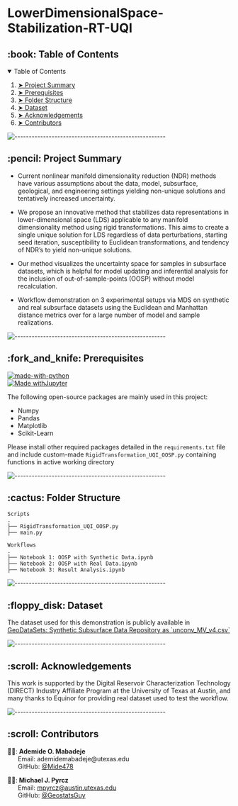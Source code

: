 # LowerDimensionalSpace-Stabilization-RT-UQI


<!-- TABLE OF CONTENTS -->
<h2 id="table-of-contents"> :book: Table of Contents</h2>

<details open="open">
  <summary>Table of Contents</summary>
  <ol>
    <li><a href="#project-summary"> ➤ Project Summary</a></li>
    <li><a href="#prerequisites"> ➤ Prerequisites</a></li>
    <li><a href="#folder-structure"> ➤ Folder Structure</a></li>
    <li><a href="#dataset"> ➤ Dataset</a></li>
    <li><a href="#acknowledgements"> ➤ Acknowledgements</a></li>
    <li><a href="#contributors"> ➤ Contributors</a></li>
  </ol>
</details>

![-----------------------------------------------------](https://raw.githubusercontent.com/andreasbm/readme/master/assets/lines/rainbow.png)

<!-- PROJECT SUMMARY -->
<h2 id="project-sumary"> :pencil: Project Summary</h2>

<p align="justify"> 
 
* Current nonlinear manifold dimensionality reduction (NDR) methods have various assumptions about the data, model, subsurface, geological, and engineering settings yielding non-unique solutions and tentatively increased uncertainty.

* We propose an innovative method that stabilizes data representations in lower-dimensional space (LDS) applicable to any manifold dimensionality method using rigid transformations. This aims to create a single unique solution for LDS regardless of data perturbations, starting seed iteration, susceptibility to Euclidean transformations, and tendency of NDR’s to yield non-unique solutions.

* Our method visualizes the uncertainty space for samples in subsurface datasets, which is helpful for model updating and inferential analysis for the inclusion of out-of-sample-points (OOSP) without model recalculation.

* Workflow demonstration on 3 experimental setups via MDS on synthetic and real subsurface datasets using the Euclidean and Manhattan distance metrics over for a large number of model and sample realizations.

</p>


![-----------------------------------------------------](https://raw.githubusercontent.com/andreasbm/readme/master/assets/lines/rainbow.png)

<!-- PREREQUISITES -->
<h2 id="prerequisites"> :fork_and_knife: Prerequisites</h2>

[![made-with-python](https://img.shields.io/badge/Made%20with-Python-1f425f.svg)](https://www.python.org/) <br>
[![Made withJupyter](https://img.shields.io/badge/Made%20with-Jupyter-orange?style=for-the-badge&logo=Jupyter)](https://jupyter.org/try) <br>

<!--This project is written in Python programming language. <br>-->
The following open-source packages are mainly used in this project:
* Numpy
* Pandas
* Matplotlib
* Scikit-Learn

Please install other required packages detailed in the `requirements.txt` file and include custom-made `RigidTransformation_UQI_OOSP.py` containing functions in active working directory

![-----------------------------------------------------](https://raw.githubusercontent.com/andreasbm/readme/master/assets/lines/rainbow.png)

<!-- :paw_prints:-->
<!-- FOLDER STRUCTURE -->
<h2 id="folder-structure"> :cactus: Folder Structure</h2>

    Scripts
    .
    ├── RigidTransformation_UQI_OOSP.py
    ├── main.py

    Workflows
    .
    ├── Notebook 1: OOSP with Synthetic Data.ipynb
    ├── Notebook 2: OOSP with Real Data.ipynb
    ├── Notebook 3: Result Analysis.ipynb

![-----------------------------------------------------](https://raw.githubusercontent.com/andreasbm/readme/master/assets/lines/rainbow.png)
<!-- DATASET -->
<h2 id="dataset"> :floppy_disk: Dataset</h2>
<p> 
  The dataset used for this demonstration is publicly available in <a href="[https://github.com/GeostatsGuy](https://github.com/GeostatsGuy/GeoDataSets/blob/master/unconv_MV_v4.csv)"> GeoDataSets: Synthetic Subsurface Data Repository as `unconv_MV_v4.csv` </a> 
  
</p>


![-----------------------------------------------------](https://raw.githubusercontent.com/andreasbm/readme/master/assets/lines/rainbow.png)

<!-- ACKNOWLEDGEMENTS -->
<h2 id="acknowledgements"> :scroll: Acknowledgements</h2>
<p align="justify"> 
This work is supported by the Digital Reservoir Characterization Technology (DIRECT) Industry Affiliate Program at the University of Texas at Austin, and many thanks to Equinor for providing real dataset used to test the workflow.
</p>


![-----------------------------------------------------](https://raw.githubusercontent.com/andreasbm/readme/master/assets/lines/rainbow.png)

<!-- CONTRIBUTORS -->
<h2 id="contributors"> :scroll: Contributors</h2>

<p>  
  👩‍🎓: <b>Ademide O. Mabadeje</b> <br>
  &nbsp;&nbsp;&nbsp;&nbsp;&nbsp; Email: <a>ademidemabadeje@utexas.edu</a> <br>
  &nbsp;&nbsp;&nbsp;&nbsp;&nbsp; GitHub: <a href="https://github.com/Mide478">@Mide478</a> <br>
  
  👨‍🏫: <b>Michael J. Pyrcz</b> <br>
  &nbsp;&nbsp;&nbsp;&nbsp;&nbsp; Email: <a>mpyrcz@austin.utexas.edu</a> <br>
  &nbsp;&nbsp;&nbsp;&nbsp;&nbsp; GitHub: <a href="https://github.com/GeostatsGuy">@GeostatsGuy</a> <br>
</p>
<br>
